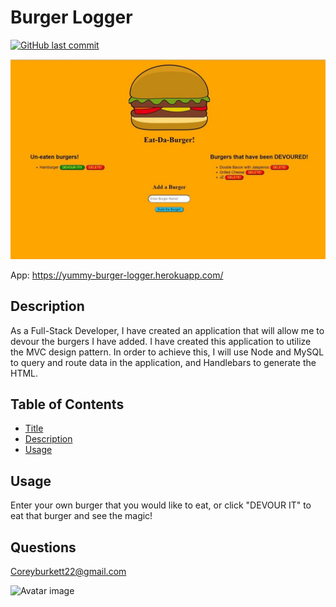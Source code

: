 # Burger Logger

[![GitHub last commit](https://img.shields.io/github/last-commit/cburkett22/13-Burger)]()

![Application screenshot](./public/assets/img/burger.jpg)

App: https://yummy-burger-logger.herokuapp.com/

## Description
As a Full-Stack Developer, I have created an application that will allow me to devour the burgers I have added. I have created this application to utilize the MVC design pattern. In order to achieve this, I will use Node and MySQL to query and route data in the application, and Handlebars to generate the HTML.

## Table of Contents

* [Title](#Title)
* [Description](#Description)
* [Usage](#Usage)

## Usage
Enter your own burger that you would like to eat, or click "DEVOUR IT" to eat that burger and see the magic!

## Questions
Coreyburkett22@gmail.com

![Avatar image](https://avatars3.githubusercontent.com/u/63064602?v=4/to/img.png)